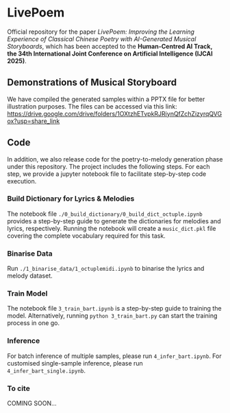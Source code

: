 # LivePoem
Official repository for the paper *LivePoem: Improving the Learning Experience of Classical Chinese Poetry with AI-Generated Musical Storyboards*, which has been accepted to the **Human-Centred AI Track, the 34th International Joint Conference on Artificial Intelligence (IJCAI 2025)**.  

## Demonstrations of Musical Storyboard
We have compiled the generated samples within a PPTX file for better illustration purposes. The files can be accessed via this link: https://drive.google.com/drive/folders/1OXtzhETvpkRJRiynQfZchZizyrqQVGox?usp=share_link  

## Code
In addition, we also release code for the poetry-to-melody generation phase under this repository. The project includes the following steps. For each step, we provide a jupyter notebook file to facilitate step-by-step code execution. 

### Build Dictionary for Lyrics & Melodies
The notebook file `./0_build_dictionary/0_build_dict_octuple.ipynb` provides a step-by-step guide to generate the dictionaries for melodies and lyrics, respectively. Running the notebook will create a `music_dict.pkl` file covering the complete vocabulary required for this task.

### Binarise Data
Run `./1_binarise_data/1_octuplemidi.ipynb` to binarise the lyrics and melody dataset.

### Train Model
The notebook file `3_train_bart.ipynb` is a step-by-step guide to training the model. Alternatively, running `python 3_train_bart.py` can start the training process in one go.

### Inference
For batch inference of multiple samples, please run `4_infer_bart.ipynb`.
For customised single-sample inference, please run `4_infer_bart_single.ipynb`.

### To cite
COMING SOON...
